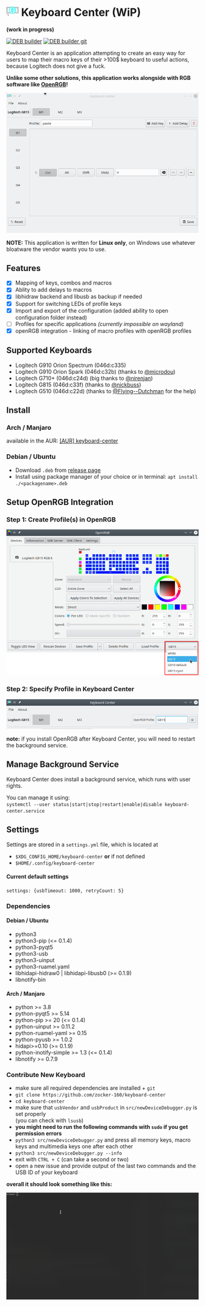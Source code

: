 # ![](images/g910-icon.png) Keyboard Center (WiP)

**(work in progress)**

[![DEB builder](https://github.com/zocker-160/keyboard-center/actions/workflows/debbuilder.yml/badge.svg)](https://github.com/zocker-160/keyboard-center/actions/workflows/debbuilder.yml)
[![DEB builder git](https://github.com/zocker-160/keyboard-center/actions/workflows/debbuilder-git.yml/badge.svg)](https://github.com/zocker-160/keyboard-center/actions/workflows/debbuilder-git.yml)

Keyboard Center is an application attempting to create an easy way for users to map their macro keys of their >100$ keyboard to useful actions, because Logitech does not give a fuck.

**Unlike some other solutions, this application works alongside with RGB software like [OpenRGB](https://openrgb.org/)!**

![showcase](images/animation2.gif)

**NOTE:** This application is written for **Linux only**, on Windows use whatever bloatware the vendor wants you to use.

## Features

- [x] Mapping of keys, combos and macros
- [x] Ablity to add delays to macros
- [x] libhidraw backend and libusb as backup if needed
- [x] Support for switching LEDs of profile keys
- [x] Import and export of the configuration (added ability to open configuration folder instead)
- [ ] Profiles for specific applications *(currently impossible on wayland)*
- [x] openRGB integration - linking of macro profiles with openRGB profiles

## Supported Keyboards

- Logitech G910 Orion Spectrum (046d:c335)
- Logitech G910 Orion Spark (046d:c32b) (thanks to [@microdou](https://github.com/microdou))
- Logitech G710+ (046d:c24d) (big thanks to [@nirenjan](https://github.com/nirenjan))
- Logitech G815 (046d:c33f) (thanks to [@nickbuss](https://github.com/nickbuss))
- Logitech G510 (046d:c22d) (thanks to [@Flying--Dutchman](https://github.com/Flying--Dutchman) for the help)

## Install

### Arch / Manjaro

available in the AUR: [[AUR] keyboard-center](https://aur.archlinux.org/packages/keyboard-center/)

### Debian / Ubuntu

- Download `.deb` from [release page](https://github.com/zocker-160/keyboard-center/releases)
- Install using package manager of your choice or in terminal: `apt install ./<packagename>.deb`

## Setup OpenRGB Integration
### Step 1: Create Profile(s) in OpenRGB
![OpenRGBprofiles](images/OpenRGBprofiles.png)

### Step 2: Specify Profile in Keyboard Center

![OpenRGBkeyboardcenter](images/OpenRGBkeyboardc.png)

**note:** if you install OpenRGB after Keyboard Center, you will need to restart the background service.

## Manage Background Service

Keyboard Center does install a background service, which runs with user rights.

You can manage it using:\
`systemctl --user status|start|stop|restart|enable|disable keyboard-center.service`

## Settings

Settings are stored in a `settings.yml` file, which is located at
- `$XDG_CONFIG_HOME/keyboard-center` **or** if not defined
- `$HOME/.config/keyboard-center`

#### Current default settings
`settings: {usbTimeout: 1000, retryCount: 5}`

### Dependencies
#### Debian / Ubuntu
- python3
- python3-pip (<= 0.1.4)
- python3-pyqt5
- python3-usb
- python3-uinput
- python3-ruamel.yaml
- libhidapi-hidraw0 | libhidapi-libusb0 (>= 0.1.9)
- libnotify-bin

#### Arch / Manjaro
- python >= 3.8
- python-pyqt5 >= 5.14
- python-pip >= 20 (<= 0.1.4)
- python-uinput >= 0.11.2
- python-ruamel-yaml >= 0.15
- python-pyusb >= 1.0.2
- hidapi>=0.10 (>= 0.1.9)
- python-inotify-simple >= 1.3 (<= 0.1.4)
- libnotify >= 0.7.9

### Contribute New Keyboard

- make sure all required dependencies are installed + `git`
- `git clone https://github.com/zocker-160/keyboard-center`
- `cd keyboard-center`
- make sure that `usbVendor` and `usbProduct` in `src/newDeviceDebugger.py` is set properly\
(you can check with `lsusb`)
- **you might need to run the following commands with `sudo` if you get permission errors**
- `python3 src/newDeviceDebugger.py` and press all memory keys, macro keys and multimedia keys one after each other
- `python3 src/newDeviceDebugger.py --info`
- exit with `CTRL + C` (can take a second or two)
- open a new issue and provide output of the last two commands and the USB ID of your keyboard

**overall it should look something like this:**

![addKeyAnim](images/KeyboardCenter_add.gif)
